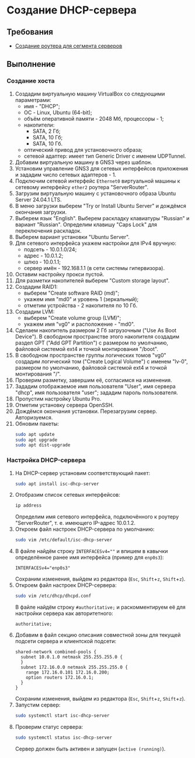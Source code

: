 # Создание DHCP-сервера

## Требования
* [Создание роутера для сегмента серверов](server-router.md)

## Выполнение

### Создание хоста

1. Создадим виртуальную машину VirtualBox со следующими параметрами:
	- имя - "DHCP";
	- ОС - Linux, Ubuntu (64-bit);
	- объём оперативной памяти - 2048 Мб, процессоры - 1;
	- накопители:
		- SATA, 2 Гб;
		- SATA, 10 Гб;
		- SATA, 10 Гб.
	- оптический привод для установочного образа;
	- сетевой адаптер: имеет тип Generic Driver с именем UDPTunnel.
2. Добавим виртуальную машину в GNS3 через шаблон.
3. Установим управление GNS3 для сетевых интерфейсов приложения и зададим число сетевых адаптеров - 1.
4. Подключим сетевой интерфейс `Ethernet0` виртуальной машины к сетевому интерфейсу `ether2` роутера "ServerRouter".
5. Загрузим виртуальную машину с установочного образа Ubuntu Server 24.04.1 LTS.
6. В меню загрузки выберем "Try or Install Ubuntu Server" и дождёмся окончания загрузки.
7. Выберем язык "English". Выберем раскладку клавиатуры "Russian" и вариант "Russian". Определим клавишу "Caps Lock" для переключения раскладок.
8. Выберем вариант установки "Ubuntu Server".
9. Для сетевого интерфейса укажем настройки для IPv4 вручную:
	- подсеть - 10.0.1.0/24;
	- адрес - 10.0.1.2;
	- шлюз - 10.0.1.1;
	- сервер имён - 192.168.1.1 (в сети системы гипервизора).
10. Оставим настройку прокси пустой.
11. Для разметки накопителей выберем "Custom storage layout".
12. Создадим RAID1:
	- выберем "Create software RAID (md)";
	- укажем имя "md0" и уровень 1 (зеркальный);
	- отметим устройства - 2 накопителя по 10 Гб.
13. Создадим LVM:
	- выберем "Create volume group (LVM)";
	- укажем имя "vg0" и расположение - "md0".
14. Сделаем накопитель размером 2 Гб загрузочным ("Use As Boot Device"). В свободном пространстве этого накопителя создадим раздел GPT ("Add GPT Partition") с размером по умолчанию, файловой системой ext4 и точкой монтирования "/boot".
15. В свободном пространстве группы логических томов "vg0" создадим логический том ("Create Logical Volume") с именем "lv-0", размером по умолчанию, файловой системой ext4 и точкой монтирования "/".
16. Проверим разметку, завершим её, согласимся на изменения.
17. Зададим отображаемое имя пользователя "User", имя сервера "dhcp", имя пользователя "user"; зададим пароль пользователя.
18. Пропустим настройку Ubuntu Pro.
19. Отметим установку сервера OpenSSH.
20. Дождёмся окончания установки. Перезагрузим сервер. Авторизуемся.
21. Обновим пакеты:
    ```sh
    sudo apt update
    sudo apt upgrade
    sudo apt dist-upgrade
    ```

### Настройка DHCP-сервера

1. На DHCP-сервер установим соответствующий пакет:
    ```sh
    sudo apt install isc-dhcp-server
    ```
2. Отобразим список сетевых интерфейсов:
    ```sh
    ip address
    ```
    Определим имя сетевого интерфейса, подключённого к роутеру "ServerRouter", т. е. имеющего IP-адрес 10.0.1.2.  
3. Откроем файл настроек DHCP-сервера по умолчанию:
    ```sh
    sudo vim /etc/default/isc-dhcp-server
    ```
4. В файле найдём строку `INTERFACESv4=""` и впишем в кавычки определённое ранее имя интерфейса (пример для `enp0s3`):
    ```
    INTERFACESv4="enp0s3"
    ```
    Сохраним изменения, выйдем из редактора (`Esc`, `Shift`+`z`, `Shift`+`z`).  
5. Откроем файл настроек DHCP-сервера:
    ```sh
    sudo vim /etc/dhcp/dhcpd.conf
    ```
    В файле найдём строку `#authoritative;` и раскомментируем её для настройки сервера как авторитетного:  
    ```
    authoritative;
    ```
6. Добавим в файл секцию описания совместной зоны для текущей подсети сервера и клиентской подсети:
    ```
    shared-network combined-pools {
      subnet 10.0.1.0 netmask 255.255.255.0 {
      }
      subnet 172.16.0.0 netmask 255.255.255.0 {
        range 172.16.0.101 172.16.0.200;
        option routers 172.16.0.1;
      }
    }
    ```
    Сохраним изменения, выйдем из редактора (`Esc`, `Shift`+`z`, `Shift`+`z`).  
7. Запустим сервер:
    ```sh
    sudo systemctl start isc-dhcp-server
    ```
8. Проверим статус сервера:
    ```sh
    sudo systemctl status isc-dhcp-server
    ```
    Сервер должен быть активен и запущен (`active (running)`).